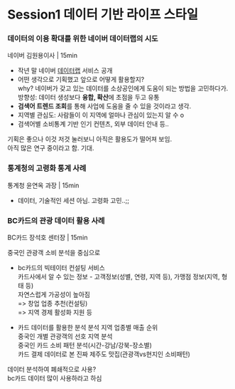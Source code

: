 # Session1 데이터 기반 라이프 스타일

### 데이터의 이용 확대를 위한 네이버 데이터랩의 시도
네이버 김원용이사 | 15min  

* 작년 말 네이버 [데이터랩](http://datalab.naver.com/) 서비스 공개
* 어떤 생각으로 기획했고 앞으로 어떻게 활용할지?  
why? 네이버가 갖고 있는 데이터를 소상공인에게 도움이 되는 방법을 고민하다가.  
방향성: 데이터 생성보다 **융합, 확산**에 초점을 두고 유통  
* **검색어 트렌드 조회**를 통해 사업에 도움을 줄 수 있을 것이라고 생각.  
* 지역별 관심도: 사람들이 이 지역에 얼마나 관심이 있는지 알 수 o 
* 검색어별 소비통계 기반 인기 컨텐츠, 외부 데이터 안내 등..

기획은 좋으나 이것 저것 눌러보니 아직은 활용도가 떨어져 보임.   
아직 많은 연구 중이라고 함. 기대.


### 통계청의 고령화 통계 사례
통계청 윤연옥 과장 | 15min

* 데이터, 기술적인 세션 아님. 고령화 고민..;;


### BC카드의 관광 데이터 활용 사례
BC카드 장석호 센터장 | 15min

중국인 관광객 소비 분석을 중심으로

* bc카드의 빅테이터 컨설팅 서비스  
카드사에서 알 수 있는 정보 - 고객정보(성별, 연령, 지역 등), 가맹점 정보(지역, 형태 등)  
자연스럽게 가공성이 높아짐  
=> 창업 업종 추천(컨설팅)  
=> 지역 경제 활성화 지원 등

* 카드 데이터를 활용한 분석
분석 지역 업종별 매출 순위  
중국인 개별 관광객의 선호 지역 분석  
중국인 카드 소비 패턴 분석(시간-강남/강북-장소별)  
카드 결제 데이터로 본 진짜 제주도 맛집(관광객vs현지인 소비패턴)
 
데이터 분석하여 폐쇄적으로 사용?  
bc카드 데이터 많이 사용하라고 하심


